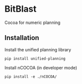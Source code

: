 # BitBlast

Cocoa for numeric planning

## Installation

Install the unified planning library

```pip install unified-planning```

Install nCOCOA (in developer mode)

```pip install -e ./nCOCOA/```
